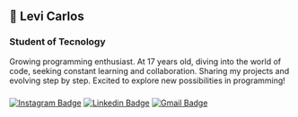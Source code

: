 ## 🌌 Levi Carlos 

### Student of Tecnology
Growing programming enthusiast. At 17 years old, diving into the world of code, seeking constant learning and collaboration. Sharing my projects and evolving step by step. Excited to explore new possibilities in programming!
###

[![Instagram Badge](https://img.shields.io/badge/olevicarlos-543DE0?style=flat-square&logo=instagram&logoColor=white)](https://instagram.com/olevicarlos) 
[![Linkedin Badge](https://img.shields.io/badge/-Levi%20Carlos-543DE0?style=flat-square&logo=Linkedin&logoColor=white&link=https://www.linkedin.com/in/olevicarlos/)](https://www.linkedin.com/in/olevicarlos/) 
[![Gmail Badge](https://img.shields.io/badge/-olevicarlos@gmail.com-543DE0?style=flat-square&logo=Gmail&logoColor=white&link=mailto:olevicarlos@gmail.com)](mailto:olevicarlos@gmail.com)
